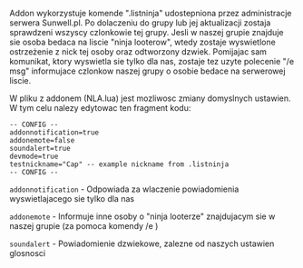 Addon wykorzystuje komende ".listninja" udostepniona przez administracje serwera Sunwell.pl. Po dolaczeniu do grupy lub jej aktualizacji zostaja sprawdzeni wszyscy czlonkowie tej grupy. Jesli w naszej grupie znajduje sie osoba bedaca na liscie "ninja looterow", wtedy zostaje wyswietlone ostrzeżenie z nick tej osoby oraz odtworzony dzwiek. Pomijajac sam komunikat, ktory wyswietla sie tylko dla nas, zostaje tez uzyte polecenie "/e msg" informujace czlonkow naszej grupy o osobie bedace na serwerowej liscie.

W pliku z addonem (NLA.lua) jest mozliwosc zmiany domyslnych ustawien. W tym celu nalezy edytowac ten fragment kodu:
```
-- CONFIG --
addonnotification=true
addonemote=false
soundalert=true 
devmode=true
testnickname="Cap" -- example nickname from .listninja
-- CONFIG --
```

```addonnotification``` - Odpowiada za wlaczenie powiadomienia wyswietlajacego sie tylko dla nas

```addonemote``` - Informuje inne osoby o "ninja looterze" znajdujacym sie w naszej grupie (za pomoca komendy /e <wiadomosc>)

```soundalert``` - Powiadomienie dzwiekowe, zalezne od naszych ustawien glosnosci
